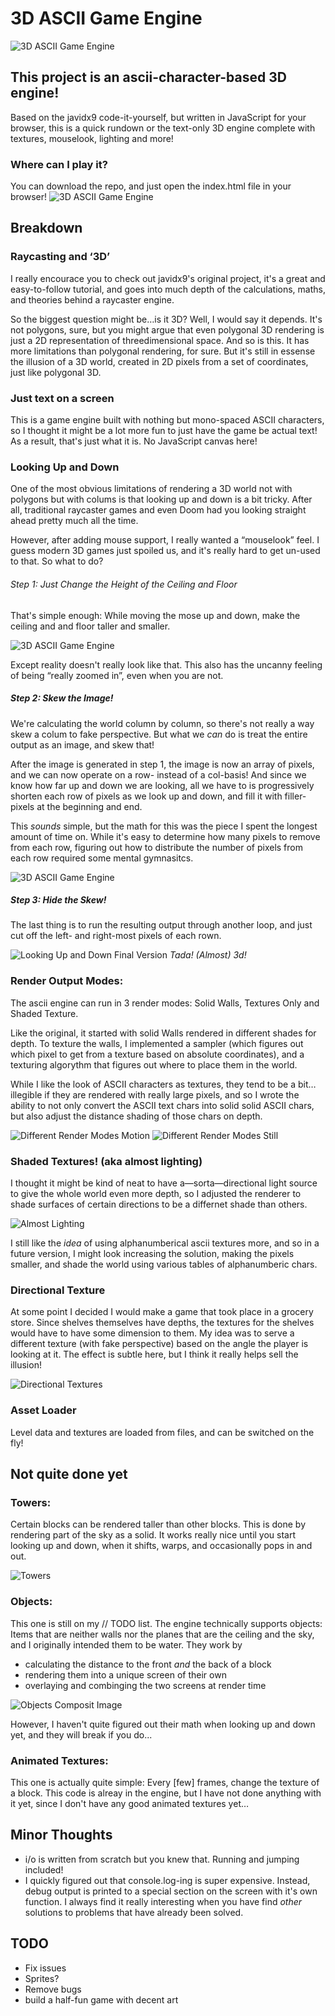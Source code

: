 # 3D ASCII Game Engine

![3D ASCII Game Engine](https://raw.githubusercontent.com/justMoritz/images/master/3d-game-engine-min.png)

## This project is an ascii-character-based 3D engine!
Based on the javidx9 code-it-yourself, but written in JavaScript for your browser, this is a quick rundown or the text-only 3D engine complete with textures, mouselook, lighting and more!

### Where can I play it?
You can download the repo, and just open the index.html file in your browser!
![3D ASCII Game Engine](https://raw.githubusercontent.com/justMoritz/images/master/3d-game-engine.gif)

## Breakdown

### Raycasting and ‘3D’
I really encourace you to check out javidx9's original project, it's a great and easy-to-follow tutorial, and goes into much depth of the calculations, maths, and theories behind a raycaster engine.

So the biggest question might be…is it 3D? Well, I would say it depends. It's not polygons, sure, but you might argue that even polygonal 3D rendering is just a 2D representation of threedimensional space. And so is this. It has more limitations than polygonal rendering, for sure. But it's still in essense the illusion of a 3D world, created in 2D pixels from a set of coordinates, just like polygonal 3D.


### Just text on a screen
This is a game engine built with nothing but mono-spaced ASCII characters, so I thought it might be a lot more fun to just have the game be actual text! As a result, that's just what it is. No JavaScript canvas here!

### Looking Up and Down
One of the most obvious limitations of rendering a 3D world not with polygons but with colums is that looking up and down is a bit tricky. After all, traditional raycaster games and even Doom had you looking straight ahead pretty much all the time.

However, after adding mouse support, I really wanted a “mouselook” feel. I guess modern 3D games just spoiled us, and it's really hard to get un-used to that. So what to do?

###### Step 1: Just Change the Height of the Ceiling and Floor
That's simple enough: While moving the mose up and down, make the ceiling and and floor taller and smaller.

![3D ASCII Game Engine](https://raw.githubusercontent.com/justMoritz/images/master/3d-look-1.gif)

Except reality doesn't really look like that. This also has the uncanny feeling of being “really zoomed in”, even when you are not.

##### Step 2: Skew the Image!
We're calculating the world column by column, so there's not really a way skew a colum to fake perspective. But what we *can* do is treat the entire output as an image, and skew that!

After the image is generated in step 1, the image is now an array of pixels, and we can now operate on a row- instead of a col-basis! And since we know how far up and down we are looking, all we have to is progressively shorten each row of pixels as we look up and down, and fill it with filler-pixels at the beginning and end.

This *sounds* simple, but the math for this was the piece I spent the longest amount of time on. While it's easy to determine how many pixels to remove from each row, figuring out how to distribute the number of pixels from each row required some mental gymnasitcs.

![3D ASCII Game Engine](https://raw.githubusercontent.com/justMoritz/images/master/3d-look-2.gif)

##### Step 3: Hide the Skew!
The last thing is to run the resulting output through another loop, and just cut off the left- and right-most pixels of each rown.

![Looking Up and Down Final Version](https://raw.githubusercontent.com/justMoritz/images/master/3d-look-final.gif)
*Tada! (Almost) 3d!*

### Render Output Modes:

The ascii engine can run in 3 render modes: Solid Walls, Textures Only and Shaded Texture.

Like the original, it started with solid Walls rendered in different shades for depth. To texture the walls, I implemented a sampler (which figures out which pixel to get from a texture based on absolute coordinates), and a texturing algorythm that figures out where to place them in the world.

While I like the look of ASCII characters as textures, they tend to be a bit…illegible if they are rendered with really large pixels, and so I wrote the ability to not only convert the ASCII text chars into solid solid ASCII chars, but also adjust the distance shading of those chars on depth.

![Different Render Modes Motion](https://raw.githubusercontent.com/justMoritz/images/master/3d-textures.gif)
![Different Render Modes Still](https://raw.githubusercontent.com/justMoritz/images/master/3d-rendermodes-min.png)


### Shaded Textures! (aka almost lighting)
I thought it might be kind of neat to have a—sorta—directional light source to give the whole world even more depth, so I adjusted the renderer to shade surfaces of certain directions to be a differnet shade than others.

![Almost Lighting](https://raw.githubusercontent.com/justMoritz/images/master/3d-shading.gif)

I still like the *idea* of using alphanumberical ascii textures more, and so in a future version, I might look increasing the solution, making the pixels smaller, and shade the world using various tables of alphanumberic chars.


### Directional Texture
At some point I decided I would make a game that took place in a grocery store. Since shelves themselves have depths, the textures for the shelves would have to have some dimension to them. My idea was to serve a different texture (with fake perspective) based on the angle the player is looking at it. The effect is subtle here, but I think it really helps sell the illusion!

![Directional Textures](https://raw.githubusercontent.com/justMoritz/images/master/3d-directional.gif)


### Asset Loader
Level data and textures are loaded from files, and can be switched on the fly!

## Not quite done yet

### Towers:
Certain blocks can be rendered taller than other blocks. This is done by rendering part of the sky as a solid. It works really nice until you start looking up and down, when it shifts, warps, and occasionally pops in and out.

![Towers](https://raw.githubusercontent.com/justMoritz/images/master/3d-towers-min.png)

### Objects:
This one is still on my // TODO list. The engine technically supports objects: Items that are neither walls nor the planes that are the ceiling and the sky, and I originally intended them to be water.
They work by
- calculating the distance to the front *and* the back of a block
- rendering them into a unique screen of their own
- overlaying and combinging the two screens at render time

![Objects Composit Image](https://raw.githubusercontent.com/justMoritz/images/master/3d-composit-min.png)

However, I haven't quite figured out their math when looking up and down yet, and they will break if you do...

### Animated Textures:
This one is actually quite simple: Every [few] frames, change the texture of a block. This code is alreay in the engine, but I have not done anything with it yet, since I don't have any good animated textures yet…


## Minor Thoughts
- i/o is written from scratch but you knew that. Running and jumping included!
- I quickly figured out that console.log-ing is super expensive. Instead, debug output is printed to a special section on the screen with it's own function. I always find it really interesting when you have find *other* solutions to problems that have already been solved.

## TODO
- Fix issues
- Sprites?
- Remove bugs
- build a half-fun game with decent art







